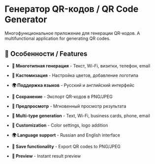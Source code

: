 # Генератор QR-кодов / QR Code Generator
Многофункциональное приложение для генерации QR-кодов.
A multifunctional application for generating QR codes.


## 🌟 Особенности / Features
- **📱 Многотипная генерация** - Текст, Wi-Fi, визитки, телефон, email
- **🎨 Кастомизация** - Настройка цветов, добавление логотипа
- **🌍 Поддержка языков** - Русский и английский интерфейс
- **💾 Сохранение** - Экспорт QR-кодов в PNG/JPEG
- **👀 Предпросмотр** - Мгновенный просмотр результата

- **📱 Multi-type generation** - Text, Wi-Fi, business cards, phone, email
- **🎨 Customization** - Color settings, logo addition
- **🌍 Language support** - Russian and English interface
- **💾 Save functionality** - Export QR codes to PNG/JPEG
- **👀 Preview** - Instant result preview
